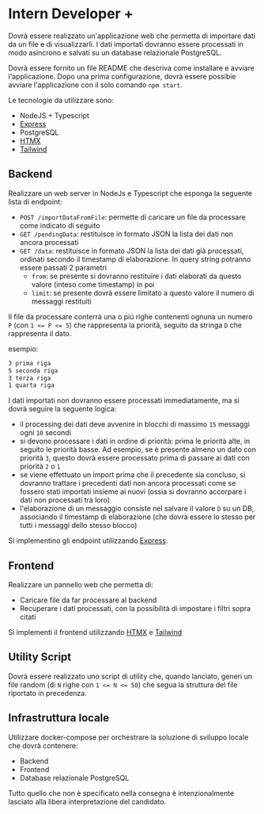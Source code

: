 # Intern Developer +

Dovrà essere realizzato un'applicazione web che permetta di importare dati da un file e di visualizzarli. I dati importati dovranno essere processati in modo asincrono e salvati su un database relazionale PostgreSQL.

Dovrà essere fornito un file README che descriva come installare e avviare l'applicazione. Dopo una prima configurazione, dovrà essere possibie avviare l'applicazione con il solo comando `npm start`.

Le tecnologie da utilizzare sono:

- NodeJS + Typescript
- [Express](https://www.npmjs.com/package/express)
- PostgreSQL
- [HTMX](https://htmx.org/)
- [Tailwind](https://tailwindcss.com/)

## Backend

Realizzare un web server in NodeJs e Typescript che esponga la seguente lista di endpoint:

- `POST /importDataFromFile`: permette di caricare un file da processare come indicato di seguito
- `GET /pendingData`: restituisce in formato JSON la lista dei dati non ancora processati
- `GET /data`: restituisce in formato JSON la lista dei dati già processati, ordinati secondo il timestamp di elaborazione. In query string potranno essere passati 2 parametri
  - `from`: se presente si dovranno restituire i dati elaborati da questo valore (inteso come timestamp) in poi
  - `limit`: se presente dovrà essere limitato a questo valore il numero di messaggi restituiti

Il file da processare conterrà una o piú righe contenenti ognuna un numero `P` (con `1 <= P <= 5`) che rappresenta la priorità, seguito da stringa `D` che rappresenta il dato.

esempio:

```txt
3 prima riga
5 seconda riga
3 terza riga
1 quarta riga
```

I dati importati non dovranno essere processati immediatamente, ma si dovrà seguire la seguente logica:

- il processing dei dati deve avvenire in blocchi di massimo `15` messaggi ogni `10` secondi
- si devono processare i dati in ordine di priorità: prima le priorità alte, in seguito le priorità basse. Ad esempio, se è presente almeno un dato con priorità `3`, questo dovrà essere processato prima di passare ai dati con priorità `2` o `1`
- se viene effettuato un import prima che il precedente sia concluso, si dovranno trattare i precedenti dati non ancora processati come se fossero stati importati insieme ai nuovi (ossia si dovranno accorpare i dati non processati tra loro)
- l'elaborazione di un messaggio consiste nel salvare il valore `D` su un DB, associando il timestamp di elaborazione (che dovrà essere lo stesso per tutti i messaggi dello stesso blocco)

Si implementino gli endpoint utilizzando [Express](https://expressjs.com/it/).

## Frontend

Realizzare un pannello web che permetta di:

- Caricare file da far processare al backend
- Recuperare i dati processati, con la possibilità di impostare i filtri sopra citati

Si implementi il frontend utilizzando [HTMX](https://htmx.org/) e [Tailwind](https://tailwindcss.com/)

## Utility Script

Dovrà essere realizzato uno script di utility che, quando lanciato, generi un file random (di `N` righe con `1 <= N <= 50`) che segua la struttura del file riportato in precedenza.

## Infrastruttura locale

Utilizzare docker-compose per orchestrare la soluzione di sviluppo locale che dovrà contenere:

- Backend
- Frontend
- Database relazionale PostgreSQL

Tutto quello che non è specificato nella consegna è intenzionalmente lasciato alla libera interpretazione del candidato.
